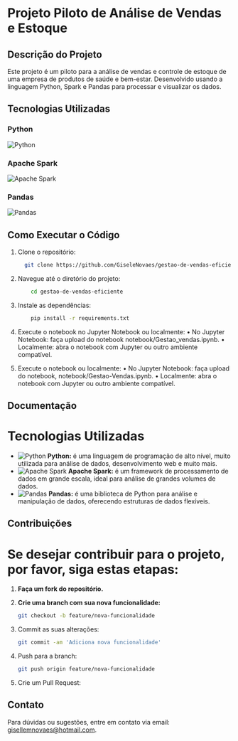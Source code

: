 # Projeto Piloto de Análise de Vendas e Estoque

## Descrição do Projeto
Este projeto é um piloto para a análise de vendas e controle de estoque de uma empresa de produtos de saúde e bem-estar.
Desenvolvido usando a linguagem Python, Spark e Pandas para processar e visualizar os dados.

## Tecnologias Utilizadas

### Python
![Python](https://img.shields.io/badge/Python-3776AB?style=for-the-badge&logo=python&logoColor=white)

### Apache Spark
![Apache Spark](https://img.shields.io/badge/Apache%20Spark-E25A1C?style=for-the-badge&logo=apachespark&logoColor=white)

### Pandas
![Pandas](https://img.shields.io/badge/Pandas-150458?style=for-the-badge&logo=pandas&logoColor=white)

## Como Executar o Código
1. Clone o repositório: 
    ```bash
      git clone https://github.com/GiseleNovaes/gestao-de-vendas-eficiente.git
    
 2. Navegue até o diretório do projeto:

    ```bash
        cd gestao-de-vendas-eficiente

 3. Instale as dependências:
    ```bash
        pip install -r requirements.txt


  4. Execute o notebook no Jupyter Notebook ou localmente:
    • No Jupyter Notebook: faça upload do notebook notebook/Gestao_vendas.ipynb.
    • Localmente: abra o notebook com Jupyter ou outro ambiente compatível.

  4. Execute o notebook ou localmente: 
      • No Jupyter Notebook: faça upload do notebook, notebook/Gestao-Vendas.ipynb.
      • Localmente: abra o notebook com Jupyter ou outro ambiente compatível.


## Documentação
# Tecnologias Utilizadas

- ![Python](https://img.shields.io/badge/Python-3776AB?style=for-the-badge&logo=python&logoColor=white) **Python:** é uma linguagem de programação de alto nível, muito utilizada para análise de dados, desenvolvimento web e muito mais.
- ![Apache Spark](https://img.shields.io/badge/Apache%20Spark-E25A1C?style=for-the-badge&logo=apachespark&logoColor=white) **Apache Spark:** é um framework de processamento de dados em grande escala, ideal para análise de grandes volumes de dados.
- ![Pandas](https://img.shields.io/badge/Pandas-150458?style=for-the-badge&logo=pandas&logoColor=white) **Pandas:** é uma biblioteca de Python para análise e manipulação de dados, oferecendo estruturas de dados flexíveis.


## Contribuições
# Se desejar contribuir para o projeto, por favor, siga estas etapas:


1. **Faça um fork do repositório.**
  
2. **Crie uma branch com sua nova funcionalidade:**
   ```bash
   git checkout -b feature/nova-funcionalidade
3. Commit as suas  alterações:
   ```bash
   git commit -am 'Adiciona nova funcionalidade'

4. Push para a branch:
   ```bash
   git push origin feature/nova-funcionalidade

5. Crie um Pull Request:
    
## Contato
Para dúvidas ou sugestões, entre em contato via email: gisellemnovaes@hotmail.com.

 

